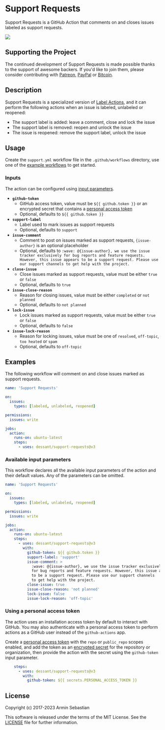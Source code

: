# Support Requests

Support Requests is a GitHub Action that comments on
and closes issues labeled as support requests.

![](assets/screenshot.png)

## Supporting the Project

The continued development of Support Requests is made possible
thanks to the support of awesome backers. If you'd like to join them,
please consider contributing with
[Patreon](https://armin.dev/go/patreon?pr=support-requests&src=repo),
[PayPal](https://armin.dev/go/paypal?pr=support-requests&src=repo) or
[Bitcoin](https://armin.dev/go/bitcoin?pr=support-requests&src=repo).

## Description

Support Requests is a specialized version of
[Label Actions](https://github.com/dessant/label-actions),
and it can perform the following actions when an issue
is labeled, unlabeled or reopened:

- The support label is added: leave a comment, close and lock the issue
- The support label is removed: reopen and unlock the issue
- The issue is reopened: remove the support label, unlock the issue

## Usage

Create the `support.yml` workflow file in the `.github/workflows` directory,
use one of the [example workflows](#examples) to get started.

### Inputs

The action can be configured using [input parameters](https://docs.github.com/en/actions/reference/workflow-syntax-for-github-actions#jobsjob_idstepswith).

<!-- prettier-ignore -->
- **`github-token`**
  - GitHub access token, value must be `${{ github.token }}` or an encrypted
    secret that contains a [personal access token](#using-a-personal-access-token)
  - Optional, defaults to `${{ github.token }}`
- **`support-label`**
  - Label used to mark issues as support requests
  - Optional, defaults to `support`
- **`issue-comment`**
  - Comment to post on issues marked as support requests,
    `{issue-author}` is an optional placeholder
  - Optional, defaults to `:wave: @{issue-author}, we use the issue tracker
    exclusively for bug reports and feature requests. However, this issue
    appears to be a support request. Please use our support channels
    to get help with the project.`
- **`close-issue`**
  - Close issues marked as support requests,
    value must be either `true` or `false`
  - Optional, defaults to `true`
- **`issue-close-reason`**
  - Reason for closing issues, value must be
    either `completed` or `not planned`
  - Optional, defaults to `not planned`
- **`lock-issue`**
  - Lock issues marked as support requests,
    value must be either `true` or `false`
  - Optional, defaults to `false`
- **`issue-lock-reason`**
  - Reason for locking issues, value must be one
    of `resolved`, `off-topic`, `too heated` or `spam`
  - Optional, defaults to `off-topic`

## Examples

The following workflow will comment on and close issues
marked as support requests.

<!-- prettier-ignore -->
```yaml
name: 'Support Requests'

on:
  issues:
    types: [labeled, unlabeled, reopened]

permissions:
  issues: write

jobs:
  action:
    runs-on: ubuntu-latest
    steps:
      - uses: dessant/support-requests@v3
```

### Available input parameters

This workflow declares all the available input parameters of the action
and their default values. Any of the parameters can be omitted.

<!-- prettier-ignore -->
```yaml
name: 'Support Requests'

on:
  issues:
    types: [labeled, unlabeled, reopened]

permissions:
  issues: write

jobs:
  action:
    runs-on: ubuntu-latest
    steps:
      - uses: dessant/support-requests@v3
        with:
          github-token: ${{ github.token }}
          support-label: 'support'
          issue-comment: >
            :wave: @{issue-author}, we use the issue tracker exclusively
            for bug reports and feature requests. However, this issue appears
            to be a support request. Please use our support channels
            to get help with the project.
          close-issue: true
          issue-close-reason: 'not planned'
          lock-issue: false
          issue-lock-reason: 'off-topic'
```

### Using a personal access token

The action uses an installation access token by default to interact with GitHub.
You may also authenticate with a personal access token to perform actions
as a GitHub user instead of the `github-actions` app.

Create a [personal access token](https://docs.github.com/en/github/authenticating-to-github/keeping-your-account-and-data-secure/creating-a-personal-access-token)
with the `repo` or `public_repo` scopes enabled, and add the token as an
[encrypted secret](https://docs.github.com/en/actions/reference/encrypted-secrets#creating-encrypted-secrets-for-a-repository)
for the repository or organization, then provide the action with the secret
using the `github-token` input parameter.

<!-- prettier-ignore -->
```yaml
    steps:
      - uses: dessant/support-requests@v3
        with:
          github-token: ${{ secrets.PERSONAL_ACCESS_TOKEN }}
```

## License

Copyright (c) 2017-2023 Armin Sebastian

This software is released under the terms of the MIT License.
See the [LICENSE](LICENSE) file for further information.
